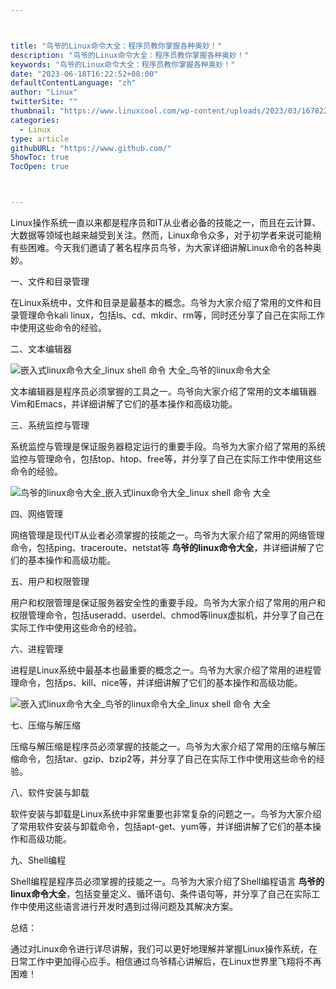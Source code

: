 ```yaml
---



title: "鸟爷的Linux命令大全：程序员教你掌握各种奥妙！"
description: "鸟爷的Linux命令大全：程序员教你掌握各种奥妙！"
keywords: "鸟爷的Linux命令大全：程序员教你掌握各种奥妙！"
date: "2023-06-18T16:22:52+08:00"
defaultContentLanguage: "zh"
author: "Linux"
twitterSite: ""
thumbnail: "https://www.linuxcool.com/wp-content/uploads/2023/03/1678226575985_0.jpg"
categories:
  - Linux
type: article
githubURL: "https://www.github.com/"
ShowToc: true
TocOpen: true



---
```


Linux操作系统一直以来都是程序员和IT从业者必备的技能之一，而且在云计算、大数据等领域也越来越受到关注。然而，Linux命令众多，对于初学者来说可能稍有些困难。今天我们邀请了著名程序员鸟爷，为大家详细讲解Linux命令的各种奥妙。

一、文件和目录管理

在Linux系统中，文件和目录是最基本的概念。鸟爷为大家介绍了常用的文件和目录管理命令kali linux，包括ls、cd、mkdir、rm等，同时还分享了自己在实际工作中使用这些命令的经验。

二、文本编辑器

![嵌入式linux命令大全_linux shell 命令 大全_鸟爷的linux命令大全](https://www.linuxcool.com/wp-content/uploads/2023/03/1678226575985_0.jpg)

文本编辑器是程序员必须掌握的工具之一。鸟爷向大家介绍了常用的文本编辑器Vim和Emacs，并详细讲解了它们的基本操作和高级功能。

三、系统监控与管理

系统监控与管理是保证服务器稳定运行的重要手段。鸟爷为大家介绍了常用的系统监控与管理命令，包括top、htop、free等，并分享了自己在实际工作中使用这些命令的经验。

![鸟爷的linux命令大全_嵌入式linux命令大全_linux shell 命令 大全](https://www.linuxcool.com/wp-content/uploads/2023/03/1678226575985_1.png)

四、网络管理

网络管理是现代IT从业者必须掌握的技能之一。鸟爷为大家介绍了常用的网络管理命令，包括ping、traceroute、netstat等 **鸟爷的linux命令大全**，并详细讲解了它们的基本操作和高级功能。

五、用户和权限管理

用户和权限管理是保证服务器安全性的重要手段。鸟爷为大家介绍了常用的用户和权限管理命令，包括useradd、userdel、chmod等linux虚拟机，并分享了自己在实际工作中使用这些命令的经验。

六、进程管理

进程是Linux系统中最基本也最重要的概念之一。鸟爷为大家介绍了常用的进程管理命令，包括ps、kill、nice等，并详细讲解了它们的基本操作和高级功能。

![嵌入式linux命令大全_鸟爷的linux命令大全_linux shell 命令 大全](https://www.linuxcool.com/wp-content/uploads/2023/03/1678226575985_2.jpg)

七、压缩与解压缩

压缩与解压缩是程序员必须掌握的技能之一。鸟爷为大家介绍了常用的压缩与解压缩命令，包括tar、gzip、bzip2等，并分享了自己在实际工作中使用这些命令的经验。

八、软件安装与卸载

软件安装与卸载是Linux系统中非常重要也非常复杂的问题之一。鸟爷为大家介绍了常用软件安装与卸载命令，包括apt-get、yum等，并详细讲解了它们的基本操作和高级功能。

九、Shell编程

Shell编程是程序员必须掌握的技能之一。鸟爷为大家介绍了Shell编程语言 **鸟爷的linux命令大全**，包括变量定义、循环语句、条件语句等，并分享了自己在实际工作中使用这些语言进行开发时遇到过得问题及其解决方案。

总结：

通过对Linux命令进行详尽讲解，我们可以更好地理解并掌握Linux操作系统，在日常工作中更加得心应手。相信通过鸟爷精心讲解后，在Linux世界里飞翔将不再困难！